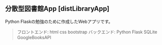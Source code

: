 ## 分散型図書館App [distLibraryApp]

Python Flaskの勉強のために作成したWebアプリです。

>フロントエンド: html css bootstrap
>バックエンド: Python Flask
         SQLite GoogleBooksAPI
